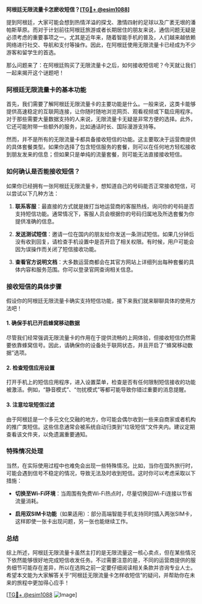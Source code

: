 **阿根廷无限流量卡怎麽收短信？[[TG💪+ @esim1088](https://t.me/s/esim1088)]**

提到阿根廷，大家可能会想到热情洋溢的探戈、激情四射的足球以及广袤无垠的潘帕斯草原。而对于计划前往阿根廷旅游或者长期居住的朋友来说，通信问题无疑是必须考虑的重要事项之一。尤其是近年来，随着智能手机的普及，人们越来越依赖网络进行社交、导航和支付等操作。因此，在阿根廷使用无限流量卡已经成为不少游客和留学生的首选。

那么问题来了：在阿根廷购买了无限流量卡之后，如何接收短信呢？今天就让我们一起来揭开这个谜题吧！

### 阿根廷无限流量卡的基本功能

首先，我们需要了解阿根廷无限流量卡的主要功能是什么。一般来说，这类卡能够提供高速稳定的互联网连接，让你随时随地浏览网页、观看视频或下载应用程序。对于那些需要大量数据支持的人来说，无限流量卡无疑是非常方便的选择。此外，它还可能附带一些额外的服务，比如通话时长、国际漫游支持等。

然而，并不是所有的无限流量卡都具备接收短信的功能。这主要取决于运营商提供的具体套餐类型。如果你选择了包含短信服务的套餐，则可以在任何地方轻松接收到朋友发来的信息；但如果只是单纯的流量套餐，则可能无法直接接收短信。

### 如何确认是否能接收短信？

如果你已经拥有一张阿根廷无限流量卡，想知道自己的号码能否正常接收短信，可以尝试以下几种方法：

1. **联系客服**：最直接的方式就是拨打当地运营商的客服热线，询问你的号码是否支持短信功能。通常情况下，客服人员会根据你的号码归属地及所选套餐为你提供准确的信息。
   
2. **发送测试短信**：邀请一位在国内的朋友给你发送一条测试短信。如果几分钟后没有收到回复，请检查手机设置中是否开启了相关权限。有时候，用户可能会因为误操作而关闭了短信接收功能。

3. **查看官方说明文档**：大多数运营商都会在其官方网站上详细列出每种套餐的具体内容和服务范围。你可以登录官网查询相关信息。

### 接收短信的具体步骤

假设你的阿根廷无限流量卡确实支持短信功能，接下来我们就来聊聊具体的使用方法吧！

#### 1. 确保手机已开启蜂窝移动数据
尽管我们经常强调无限流量卡的作用在于提供流畅的上网体验，但接收短信仍然需要依靠蜂窝信号。因此，请确保你的设备处于联网状态，并且开启了“蜂窝移动数据”选项。

#### 2. 检查短信应用设置
打开手机上的短信应用程序，进入设置菜单，检查是否有任何限制短信接收的功能被激活。例如，“静音模式”、“勿扰模式”等都可能导致你错过重要的消息提醒。

#### 3. 注意垃圾短信过滤
由于阿根廷是一个多元文化交融的地方，你可能会偶尔收到一些来自商家或者机构的推广类短信。这些信息通常会被系统自动归类到“垃圾短信”文件夹内。建议定期查看该文件夹，以免遗漏重要通知。

### 特殊情况处理

当然，在实际使用过程中也难免会出现一些特殊情况。比如，当你在国外旅行时，可能会遇到信号不稳定的情况，导致无法及时收到短信。这时你可以考虑采取以下措施：

- **切换至Wi-Fi环境**：当周围有免费Wi-Fi热点时，尽量切换回Wi-Fi连接以节省流量消耗。
  
- **启用双SIM卡功能**（如果适用）：部分高端智能手机支持同时插入两张SIM卡，这样即使一张卡出现问题，另一张也能继续工作。

### 总结

综上所述，阿根廷无限流量卡虽然主打的是无限流量这一核心卖点，但在某些情况下依然能够很好地完成短信收发任务。不过需要注意的是，不同的运营商提供的服务细节可能存在差异，所以在选购之前一定要仔细阅读相关条款并咨询专业人士。希望本文能为大家解答关于“阿根廷无限流量卡怎样收短信”的疑问，并帮助你在未来的旅程中更加得心应手！

[[TG💪+ @esim1088](https://t.me/s/esim1088) ![Image](https://i.postimg.cc/4NQfJmqS/Snipaste-2025-05-13-00-14-12.png)]
